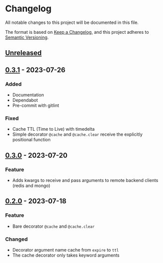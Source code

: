 # Changelog

All notable changes to this project will be documented in this file.

The format is based on [Keep a Changelog](https://keepachangelog.com/en/1.0.0/),
and this project adheres to [Semantic Versioning](https://semver.org/spec/v2.0.0.html).

## [Unreleased]

## [0.3.1] - 2023-07-26
### Added
- Documentation
- Dependabot
- Pre-commit with gitlint

### Fixed
- Cache TTL (Time to Live) with timedelta
- Simple decorator ``@cache`` and ``@cache.clear`` receive the explicitly positional function

## [0.3.0] - 2023-07-20
### Feature
- Adds kwargs to receive and pass arguments to remote backend clients (redis and mongo)

## [0.2.0] - 2023-07-18
### Feature
- Bare decorator ``@cache`` and ``@cache.clear``

### Changed
- Decorator argument name cache from ``expire`` to ``ttl``
- The cache decorator only takes keyword arguments

[Unreleased]: https://github.com/taconi/cachetoolz/compare/0.3.1...HEAD
[0.3.1]: https://github.com/taconi/cachetoolz/compare/0.3.0...0.3.1
[0.3.0]: https://github.com/taconi/cachetoolz/compare/0.2.0...0.3.0
[0.2.0]: https://github.com/taconi/cachetoolz/releases/tag/0.2.0
